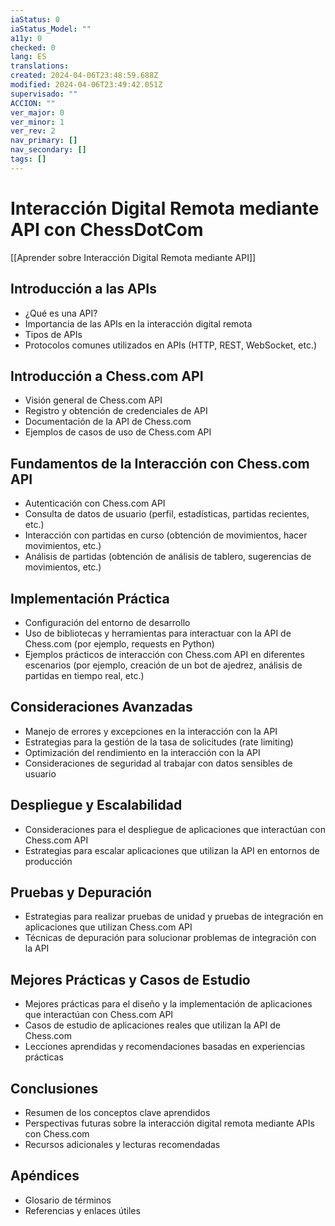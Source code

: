 ```yaml
---
iaStatus: 0
iaStatus_Model: ""
a11y: 0
checked: 0
lang: ES
translations: 
created: 2024-04-06T23:48:59.688Z
modified: 2024-04-06T23:49:42.051Z
supervisado: ""
ACCION: ""
ver_major: 0
ver_minor: 1
ver_rev: 2
nav_primary: []
nav_secondary: []
tags: []
---
```

# Interacción Digital Remota mediante API con ChessDotCom

[[Aprender sobre Interacción Digital Remota mediante API]]

## Introducción a las APIs
- ¿Qué es una API?
- Importancia de las APIs en la interacción digital remota
- Tipos de APIs
- Protocolos comunes utilizados en APIs (HTTP, REST, WebSocket, etc.)

## Introducción a Chess.com API
- Visión general de Chess.com API
- Registro y obtención de credenciales de API
- Documentación de la API de Chess.com
- Ejemplos de casos de uso de Chess.com API

## Fundamentos de la Interacción con Chess.com API
- Autenticación con Chess.com API
- Consulta de datos de usuario (perfil, estadísticas, partidas recientes, etc.)
- Interacción con partidas en curso (obtención de movimientos, hacer movimientos, etc.)
- Análisis de partidas (obtención de análisis de tablero, sugerencias de movimientos, etc.)

## Implementación Práctica
- Configuración del entorno de desarrollo
- Uso de bibliotecas y herramientas para interactuar con la API de Chess.com (por ejemplo, requests en Python)
- Ejemplos prácticos de interacción con Chess.com API en diferentes escenarios (por ejemplo, creación de un bot de ajedrez, análisis de partidas en tiempo real, etc.)

## Consideraciones Avanzadas
- Manejo de errores y excepciones en la interacción con la API
- Estrategias para la gestión de la tasa de solicitudes (rate limiting)
- Optimización del rendimiento en la interacción con la API
- Consideraciones de seguridad al trabajar con datos sensibles de usuario

## Despliegue y Escalabilidad
- Consideraciones para el despliegue de aplicaciones que interactúan con Chess.com API
- Estrategias para escalar aplicaciones que utilizan la API en entornos de producción

## Pruebas y Depuración
- Estrategias para realizar pruebas de unidad y pruebas de integración en aplicaciones que utilizan Chess.com API
- Técnicas de depuración para solucionar problemas de integración con la API

## Mejores Prácticas y Casos de Estudio
- Mejores prácticas para el diseño y la implementación de aplicaciones que interactúan con Chess.com API
- Casos de estudio de aplicaciones reales que utilizan la API de Chess.com
- Lecciones aprendidas y recomendaciones basadas en experiencias prácticas

## Conclusiones
- Resumen de los conceptos clave aprendidos
- Perspectivas futuras sobre la interacción digital remota mediante APIs con Chess.com
- Recursos adicionales y lecturas recomendadas

## Apéndices
- Glosario de términos
- Referencias y enlaces útiles
